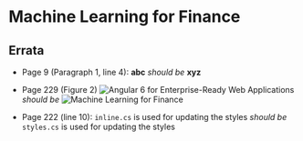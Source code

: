 # Machine Learning for Finance

## Errata

* Page 9 (Paragraph 1, line 4): **abc** _should be_ **xyz** 

* Page 229 (Figure 2) <img src="https://content.packt.com/B05684/cover_image_small.jpg" alt="Angular 6 for Enterprise-Ready Web Applications" itemprop="url"> _should be_ <img src="https://content.packt.com/B10354/cover_image_small.png" alt="Machine Learning for Finance" itemprop="url">

* Page 222 (line 10): `inline.cs` is used for updating the styles _should be_ `styles.cs` is used for updating the styles
